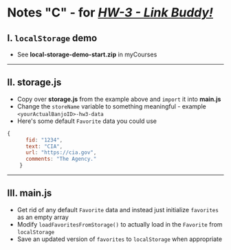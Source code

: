 # Notes "C" - for [*HW-3 - Link Buddy!*](hw-3.md)

## I. `localStorage` demo

- See **local-storage-demo-start.zip** in myCourses

<hr>

## II. storage.js
- Copy over **storage.js** from the example above and `import` it into **main.js**
- Change the `storeName` variable to something meaningful - example `<yourActualBanjoID>-hw3-data`
- Here's some default `Favorite` data you could use

```js
{
      fid: "1234",
      text: "CIA", 
      url: "https://cia.gov", 
      comments: "The Agency."
    }
```

<hr>

## III. main.js
- Get rid of any default `Favorite` data and instead just initialize `favorites` as an empty array
- Modify `loadFavoritesFromStorage()` to actually load in the `Favorite` from `localStorage`
- Save an updated version of `favorites` to `localStorage` when appropriate

